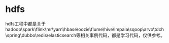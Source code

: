 # hdfs
hdfs工程中都是关于hadoop\spark\flink\mr\yarn\hbase\oozie\flume\hive\impala\sqoop\arvo\tdch\spring\dubbo\redis\elasticsearch等相关事例代码，都是学习代码，仅供参考。
